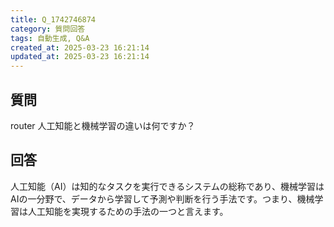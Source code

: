 ```yaml
---
title: Q_1742746874
category: 質問回答
tags: 自動生成, Q&A
created_at: 2025-03-23 16:21:14
updated_at: 2025-03-23 16:21:14
---
```


## 質問

router 人工知能と機械学習の違いは何ですか？

## 回答

人工知能（AI）は知的なタスクを実行できるシステムの総称であり、機械学習はAIの一分野で、データから学習して予測や判断を行う手法です。つまり、機械学習は人工知能を実現するための手法の一つと言えます。
